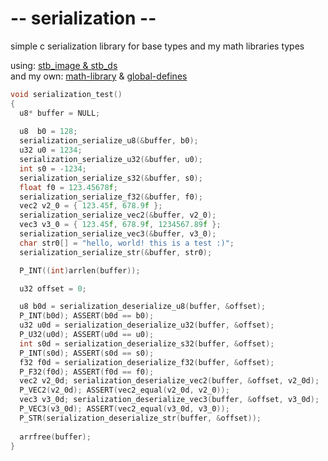 # -- serialization --
simple c serialization library for base types and my math libraries types

using:      [stb_image & stb_ds](https://github.com/nothings/stb)<br>
and my own: [math-library](https://github.com/phil-stein/math) & [global-defines](https://github.com/phil-stein/global)

```c
void serialization_test()
{
  u8* buffer = NULL;
 
  u8  b0 = 128;
  serialization_serialize_u8(&buffer, b0);
  u32 u0 = 1234;
  serialization_serialize_u32(&buffer, u0);
  int s0 = -1234;
  serialization_serialize_s32(&buffer, s0);
  float f0 = 123.45678f;
  serialization_serialize_f32(&buffer, f0);
  vec2 v2_0 = { 123.45f, 678.9f };
  serialization_serialize_vec2(&buffer, v2_0);
  vec3 v3_0 = { 123.45f, 678.9f, 1234567.89f };
  serialization_serialize_vec3(&buffer, v3_0);
  char str0[] = "hello, world! this is a test :)";
  serialization_serialize_str(&buffer, str0);

  P_INT((int)arrlen(buffer));

  u32 offset = 0;

  u8 b0d = serialization_deserialize_u8(buffer, &offset);
  P_INT(b0d); ASSERT(b0d == b0);
  u32 u0d = serialization_deserialize_u32(buffer, &offset);
  P_U32(u0d); ASSERT(u0d == u0);
  int s0d = serialization_deserialize_s32(buffer, &offset);
  P_INT(s0d); ASSERT(s0d == s0);
  f32 f0d = serialization_deserialize_f32(buffer, &offset);
  P_F32(f0d); ASSERT(f0d == f0);
  vec2 v2_0d; serialization_deserialize_vec2(buffer, &offset, v2_0d);
  P_VEC2(v2_0d); ASSERT(vec2_equal(v2_0d, v2_0)); 
  vec3 v3_0d; serialization_deserialize_vec3(buffer, &offset, v3_0d);
  P_VEC3(v3_0d); ASSERT(vec2_equal(v3_0d, v3_0)); 
  P_STR(serialization_deserialize_str(buffer, &offset));
  
  arrfree(buffer);
}
```
